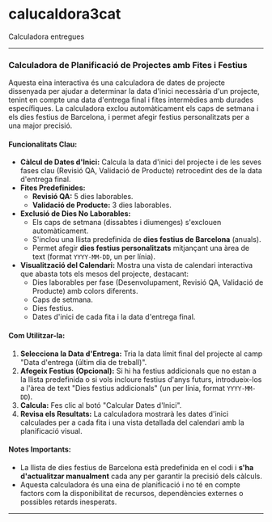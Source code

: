 # calucaldora3cat 
Calculadora entregues


---

### Calculadora de Planificació de Projectes amb Fites i Festius

Aquesta eina interactiva és una calculadora de dates de projecte dissenyada per ajudar a determinar la data d'inici necessària d'un projecte, tenint en compte una data d'entrega final i fites intermèdies amb durades específiques. La calculadora exclou automàticament els caps de setmana i els dies festius de Barcelona, i permet afegir festius personalitzats per a una major precisió.

#### Funcionalitats Clau:

* **Càlcul de Dates d'Inici:** Calcula la data d'inici del projecte i de les seves fases clau (Revisió QA, Validació de Producte) retrocedint des de la data d'entrega final.
* **Fites Predefinides:**
    * **Revisió QA:** 5 dies laborables.
    * **Validació de Producte:** 3 dies laborables.
* **Exclusió de Dies No Laborables:**
    * Els caps de setmana (dissabtes i diumenges) s'exclouen automàticament.
    * S'inclou una llista predefinida de **dies festius de Barcelona** (anuals).
    * Permet afegir **dies festius personalitzats** mitjançant una àrea de text (format `YYYY-MM-DD`, un per línia).
* **Visualització del Calendari:** Mostra una vista de calendari interactiva que abasta tots els mesos del projecte, destacant:
    * Dies laborables per fase (Desenvolupament, Revisió QA, Validació de Producte) amb colors diferents.
    * Caps de setmana.
    * Dies festius.
    * Dates d'inici de cada fita i la data d'entrega final.

#### Com Utilitzar-la:

1.  **Selecciona la Data d'Entrega:** Tria la data límit final del projecte al camp "Data d'entrega (últim dia de treball)".
2.  **Afegeix Festius (Opcional):** Si hi ha festius addicionals que no estan a la llista predefinida o si vols incloure festius d'anys futurs, introdueix-los a l'àrea de text "Dies festius addicionals" (un per línia, format `YYYY-MM-DD`).
3.  **Calcula:** Fes clic al botó "Calcular Dates d'Inici".
4.  **Revisa els Resultats:** La calculadora mostrarà les dates d'inici calculades per a cada fita i una vista detallada del calendari amb la planificació visual.

#### Notes Importants:

* La llista de dies festius de Barcelona està predefinida en el codi i **s'ha d'actualitzar manualment** cada any per garantir la precisió dels càlculs.
* Aquesta calculadora és una eina de planificació i no té en compte factors com la disponibilitat de recursos, dependències externes o possibles retards inesperats.

---
